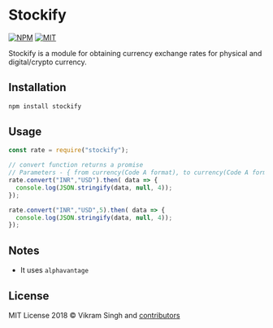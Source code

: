 # Stockify

[![NPM][npm-image]][npm-url] [![MIT][mit-image]][mit-url]

Stockify is a module for obtaining currency exchange rates for physical and digital/crypto currency.

## Installation

```bash
npm install stockify
```

## Usage

```javascript
const rate = require("stockify");

// convert function returns a promise
// Parameters - { from currency(Code A format), to currency(Code A format), Amount(Optional Parameter)}
rate.convert("INR","USD").then( data => {
  console.log(JSON.stringify(data, null, 4));
});

rate.convert("INR","USD",5).then( data => {
  console.log(JSON.stringify(data, null, 4));
});

```

## Notes

* It uses `alphavantage`

## License

MIT License 2018 © Vikram Singh and [contributors](https://github.com/maverickjoy/stockify/graphs/contributors)

[npm-url]: http://npmjs.org/package/stockify
[npm-image]: https://badge.fury.io/js/stockify.svg

[mit-image]: https://img.shields.io/badge/license-MIT-blue.svg
[mit-url]: https://opensource.org/licenses/MIT
